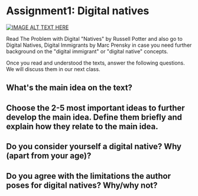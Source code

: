 # Assignment1: Digital natives

[![IMAGE ALT TEXT HERE](http://img.youtube.com/vi/YOUTUBE_VIDEO_ID_HERE/0.jpg)](http://www.youtube.com/watch?v=YOUTUBE_VIDEO_ID_HERE)


Read The Problem with Digital "Natives" by Russell Potter and also go to Digital Natives, Digital Immigrants by Marc Prensky in case you need further background on the "digital immigrant" or "digital native" concepts.

Once you read and understood the texts, answer the following questions. We will discuss them in our next class.

## What's the main idea on the text?

## Choose the 2-5 most important ideas to further develop the main idea. Define them briefly and explain how they relate to the main idea.

## Do you consider yourself a digital native? Why (apart from your age)?

## Do you agree with the limitations the author poses for digital natives? Why/why not?
